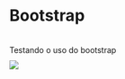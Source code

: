 # Bootstrap
<br>
Testando o uso do bootstrap
<br>
<img style="margin: 10px auto; display: flex; justify-content: center; align-itens: center" src="https://64.media.tumblr.com/15aae73dab1c8dd2cac26b1b6145a7b3/7a4ba4a428fa6206-59/s540x810/83ac1cd4be77d6622f238ea416b7f0442a35e50b.pnj">
